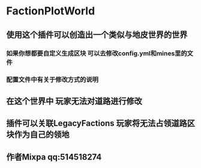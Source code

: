 # FactionPlotWorld
## 使用这个插件可以创造出一个类似与地皮世界的世界 
### 如果你想都要自定义生成区块 可以去修改config.yml和mines里的文件 
### 配置文件中有关于修改方式的说明
## 在这个世界中 玩家无法对道路进行修改
## 插件可以关联LegacyFactions 玩家将无法占领道路区块作为自己的领地
## 作者Mixpa qq:514518274